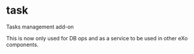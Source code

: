 # task
Tasks management add-on

This is now only used for DB ops and as a service to be used in other eXo components.